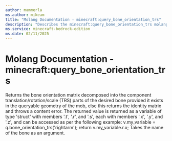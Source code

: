 ```yaml
---
author: mammerla
ms.author: mikeam
title: "Molang Documentation - minecraft:query_bone_orientation_trs"
description: "Describes the minecraft:query_bone_orientation_trs molang"
ms.service: minecraft-bedrock-edition
ms.date: 02/11/2025 
---
```


# Molang Documentation - minecraft:query_bone_orientation_trs

Returns the bone orientation matrix decomposed into the component translation/rotation/scale (TRS) parts of the desired bone provided it exists in the queryable geometry of the mob, else this returns the identity matrix and throws a content error. The returned value is returned as a variable of type 'struct' with members '.t', '.r', and '.s', each with members '.x', '.y', and '.z', and can be accessed as per the following example: v.my_variable = q.bone_orientation_trs('rightarm'); return v.my_variable.r.x;  Takes the name of the bone as an argument.
